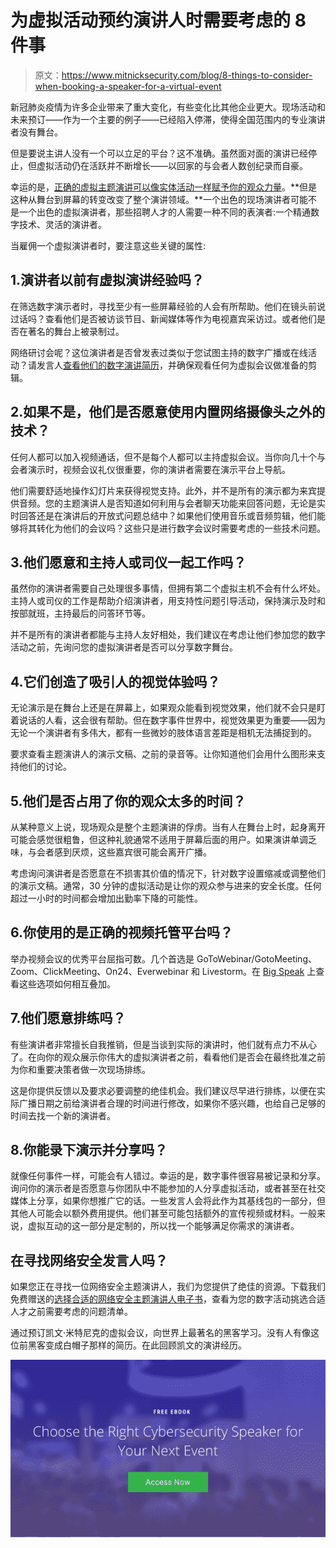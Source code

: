 # 为虚拟活动预约演讲人时需要考虑的 8 件事

> 原文：<https://www.mitnicksecurity.com/blog/8-things-to-consider-when-booking-a-speaker-for-a-virtual-event>

新冠肺炎疫情为许多企业带来了重大变化，有些变化比其他企业更大。现场活动和未来预订——作为一个主要的例子——已经陷入停滞，使得全国范围内的专业演讲者没有舞台。

但是要说主讲人没有一个可以立足的平台？这不准确。虽然面对面的演讲已经停止，但虚拟活动仍在活跃并不断增长——以回家的与会者人数创纪录而自豪。

幸运的是，[正确的虚拟主题演讲可以像实体活动一样赋予你的观众力量](https://www.mitnicksecurity.com/blog/how-a-cybersecurity-keynote-speech-can-empower-your-audience)。**但是这种从舞台到屏幕的转变改变了整个演讲领域。**一个出色的现场演讲者可能不是一个出色的虚拟演讲者，那些招聘人才的人需要一种不同的表演者:一个精通数字技术、灵活的演讲者。

当雇佣一个虚拟演讲者时，要注意这些关键的属性:

## 1.演讲者以前有虚拟演讲经验吗？

在筛选数字演示者时，寻找至少有一些屏幕经验的人会有所帮助。他们在镜头前说过话吗？查看他们是否被访谈节目、新闻媒体等作为电视嘉宾采访过。或者他们是否在著名的舞台上被录制过。

网络研讨会呢？这位演讲者是否曾发表过类似于您试图主持的数字广播或在线活动？请发言人[查看他们的数字演讲简历](https://www.mitnicksecurity.com/virtual-events-webinars-videos)，并确保观看任何为虚拟会议做准备的剪辑。

## 2.如果不是，他们是否愿意使用内置网络摄像头之外的技术？

任何人都可以加入视频通话，但不是每个人都可以主持虚拟会议。当你向几十个与会者演示时，视频会议礼仪很重要，你的演讲者需要在演示平台上导航。

他们需要舒适地操作幻灯片来获得视觉支持。此外，并不是所有的演示都为来宾提供音频。您的主题演讲人是否知道如何利用与会者聊天功能来回答问题，无论是实时回答还是在演讲后的开放式问题总结中？如果他们使用音乐或音频剪辑，他们能够将其转化为他们的会议吗？这些只是进行数字会议时需要考虑的一些技术问题。

## 3.他们愿意和主持人或司仪一起工作吗？

虽然你的演讲者需要自己处理很多事情，但拥有第二个虚拟主机不会有什么坏处。主持人或司仪的工作是帮助介绍演讲者，用支持性问题引导活动，保持演示及时和按部就班，主持最后的问答环节等。

并不是所有的演讲者都能与主持人友好相处，我们建议在考虑让他们参加您的数字活动之前，先询问您的虚拟演讲者是否可以分享数字舞台。

## 4.它们创造了吸引人的视觉体验吗？

无论演示是在舞台上还是在屏幕上，如果观众能看到视觉效果，他们就不会只是盯着说话的人看，这会很有帮助。但在数字事件世界中，视觉效果更为重要——因为无论一个演讲者有多伟大，都有一些微妙的肢体语言差距是相机无法捕捉到的。

要求查看主题演讲人的演示文稿、之前的录音等。让你知道他们会用什么图形来支持他们的讨论。

## 5.他们是否占用了你的观众太多的时间？

从某种意义上说，现场观众是整个主题演讲的俘虏。当有人在舞台上时，起身离开可能会感觉很粗鲁，但这种礼貌通常不适用于屏幕后面的用户。如果演讲单调乏味，与会者感到厌烦，这些嘉宾很可能会离开广播。

考虑询问演讲者是否愿意在不损害其价值的情况下，针对数字设置缩减或调整他们的演示文稿。通常，30 分钟的虚拟活动是让你的观众参与进来的安全长度。任何超过一小时的时间都会增加出勤率下降的可能性。

## 6.你使用的是正确的视频托管平台吗？

举办视频会议的优秀平台屈指可数。几个首选是 GoToWebinar/GotoMeeting、Zoom、ClickMeeting、On24、Everwebinar 和 Livestorm。在 [Big Speak](https://www.bigspeak.com/bigspeak-compared-five-top-virtual-conference-options-to-give-you-a-leg-up-in-your-webinar-planning/) 上查看这些选项如何相互叠加。

## 7.他们愿意排练吗？

有些演讲者非常擅长自我推销，但是当谈到实际的演讲时，他们就有点力不从心了。在向你的观众展示你伟大的虚拟演讲者之前，看看他们是否会在最终批准之前为你和重要决策者做一次现场排练。

这是你提供反馈以及要求必要调整的绝佳机会。我们建议尽早进行排练，以便在实际广播日期之前给演讲者合理的时间进行修改，如果你不感兴趣，也给自己足够的时间去找一个新的演讲者。

## 8.你能录下演示并分享吗？

就像任何事件一样，可能会有人错过。幸运的是，数字事件很容易被记录和分享。询问你的演示者是否愿意与你团队中不能参加的人分享虚拟活动，或者甚至在社交媒体上分享，如果你想推广它的话。一些发言人会将此作为其基线包的一部分，但其他人可能会以额外费用提供。他们甚至可能包括额外的宣传视频或材料。一般来说，虚拟互动的这一部分是定制的，所以找一个能够满足你需求的演讲者。

## 在寻找网络安全发言人吗？

如果您正在寻找一位网络安全主题演讲人，我们为您提供了绝佳的资源。下载我们免费赠送的[选择合适的网络安全主题演讲人电子书](https://www.mitnicksecurity.com/choosing-the-right-cyber-security-keynote-speaker)，查看为您的数字活动挑选合适人才之前需要考虑的问题清单。

通过预订凯文·米特尼克的虚拟会议，向世界上最著名的黑客学习。没有人有像这位前黑客变成白帽子那样的简历。在此回顾凯文的演讲经历。

[![New call-to-action](img/8b1bf6d9a8a8e82d4866664b0e0349f7.png)](https://cta-redirect.hubspot.com/cta/redirect/3875471/d8c8de20-b37d-4527-828c-90a8bfad923d)